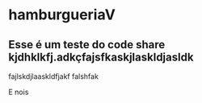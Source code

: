 # hamburgueriaV

## Esse é um teste do code share kjdhklkfj.adkçfajsfkaskjlaskldjasldk

fajlskdjlaaskldfjakf
falshfak



E nois